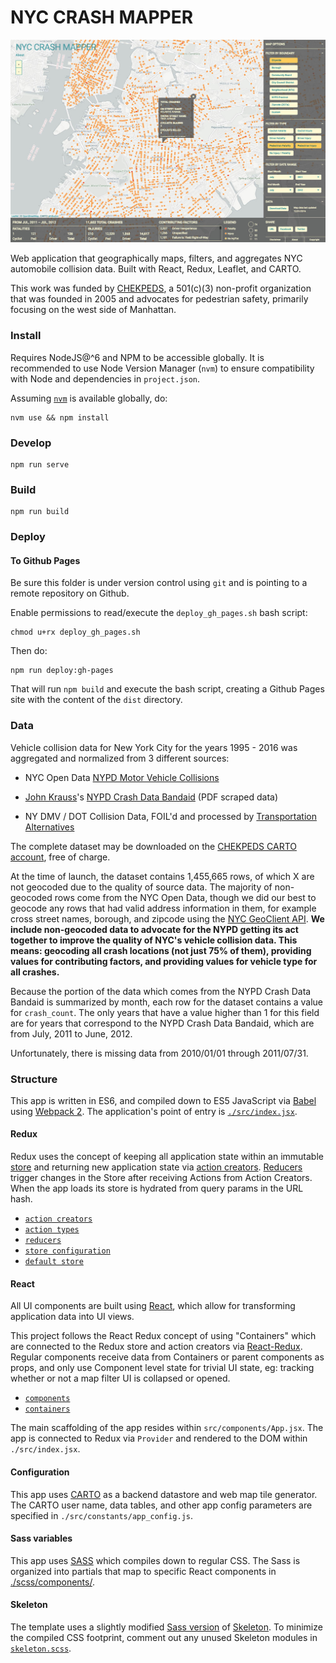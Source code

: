 # NYC CRASH MAPPER
![](img/crash-mapper-lg.jpg)

Web application that geographically maps, filters, and aggregates NYC automobile collision data. Built with React, Redux, Leaflet, and CARTO.

This work was funded by [CHEKPEDS](http://chekpeds.com), a 501(c)(3) non-profit organization that was founded in 2005 and advocates for pedestrian safety, primarily focusing on the west side of Manhattan.

### Install
Requires NodeJS@^6 and NPM to be accessible globally. It is recommended to use Node
Version Manager (`nvm`) to ensure compatibility with Node and dependencies in `project.json`.

Assuming [`nvm`](https://github.com/creationix/nvm) is available globally, do:

```
nvm use && npm install
```

### Develop

```
npm run serve
```

### Build

```
npm run build
```

### Deploy
#### To Github Pages
Be sure this folder is under version control using `git` and is pointing to a remote repository on Github.

Enable permissions to read/execute the `deploy_gh_pages.sh` bash script:

```
chmod u+rx deploy_gh_pages.sh
```

Then do:

```
npm run deploy:gh-pages
```

That will run `npm build` and execute the bash script, creating a Github Pages site with the content of the `dist` directory.

### Data
Vehicle collision data for New York City for the years 1995 - 2016 was aggregated and normalized from 3 different sources:

- NYC Open Data [NYPD Motor Vehicle Collisions](https://data.cityofnewyork.us/Public-Safety/NYPD-Motor-Vehicle-Collisions/h9gi-nx95)

- [John Krauss](https://github.com/talos)'s [NYPD Crash Data Bandaid](https://github.com/talos/nypd-crash-data-bandaid) (PDF scraped data)

- NY DMV / DOT Collision Data, FOIL'd and processed by [Transportation Alternatives](http://transalt.org)

The complete dataset may be downloaded on the [CHEKPEDS CARTO account](#), free of charge.

At the time of launch, the dataset contains 1,455,665 rows, of which X are not geocoded due to the quality of source data. The majority of non-geocoded rows come from the NYC Open Data, though we did our best to geocode any rows that had valid address information in them, for example cross street names, borough, and zipcode using the [NYC GeoClient API](https://developer.cityofnewyork.us/api/geoclient-api). **We include non-geocoded data to advocate for the NYPD getting its act together to improve the quality of NYC's vehicle collision data. This means: geocoding all crash locations (not just 75% of them), providing values for contributing factors, and providing values for vehicle type for all crashes.**

Because the portion of the data which comes from the NYPD Crash Data Bandaid is summarized by month, each row for the dataset contains a value for `crash_count`. The only years that have a value higher than 1 for this field are for years that correspond to the NYPD Crash Data Bandaid, which are from July, 2011 to June, 2012.

Unfortunately, there is missing data from 2010/01/01 through 2011/07/31.

### Structure
This app is written in ES6, and compiled down to ES5 JavaScript via [Babel](https://babeljs.io) using [Webpack 2](https://webpack.js.org/). The application's point of entry is [`./src/index.jsx`](./src/main.jsx).

#### Redux
Redux uses the concept of keeping all application state within an immutable [store](http://redux.js.org/docs/basics/Store.html) and returning new application state via [action creators](http://redux.js.org/docs/basics/Actions.html).  [Reducers](http://redux.js.org/docs/basics/Reducers.html) trigger changes in the Store after receiving Actions from Action Creators. When the app loads its store is hydrated from query params in the URL hash.

- [`action creators`](./src/actions/)
- [`action types`](./src/constants/action_types.js)
- [`reducers`](./src/reducers/)
- [`store configuration`](./src/store.js)
- [`default store`](./src/constants/api.js)

#### React
All UI components are built using [React](https://facebook.github.io/react/), which allow for transforming application data into UI views.

This project follows the React Redux concept of using "Containers" which are connected to the Redux store and action creators via [React-Redux](https://github.com/reactjs/react-redux). Regular components receive data from Containers or parent components as props, and only use Component level state for trivial UI state, eg: tracking whether or not a map filter UI is collapsed or opened.

- [`components`](./src/components/)
- [`containers`](./src/containers/)

The main scaffolding of the app resides within `src/components/App.jsx`.
The app is connected to Redux via `Provider` and rendered to the DOM within `./src/index.jsx`.

#### Configuration
This app uses [CARTO](https://carto.com) as a backend datastore and web map tile generator. The CARTO user name, data tables, and other app config parameters are specified in `./src/constants/app_config.js`.

#### Sass variables
This app uses [SASS]() which compiles down to regular CSS. The Sass is organized into partials that map to specific React components in [./scss/components/]('./scss/components/').

#### Skeleton
The template uses a slightly modified [Sass version](https://github.com/WhatsNewSaes/Skeleton-Sass) of [Skeleton](http://getskeleton.com/). To minimize the compiled CSS footprint, comment out any unused Skeleton modules in [`skeleton.scss`](./scss/skeleton/skeleton.scss).
